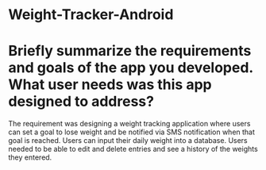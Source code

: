 # Weight-Tracker-Android
# Briefly summarize the requirements and goals of the app you developed. What user needs was this app designed to address?
The requirement was designing a weight tracking application where users can set a goal to lose weight and be notified via SMS notification when that goal is reached. Users can input their daily weight into a database. Users needed to be able to edit and delete entries and see a history of the weights they entered. 

